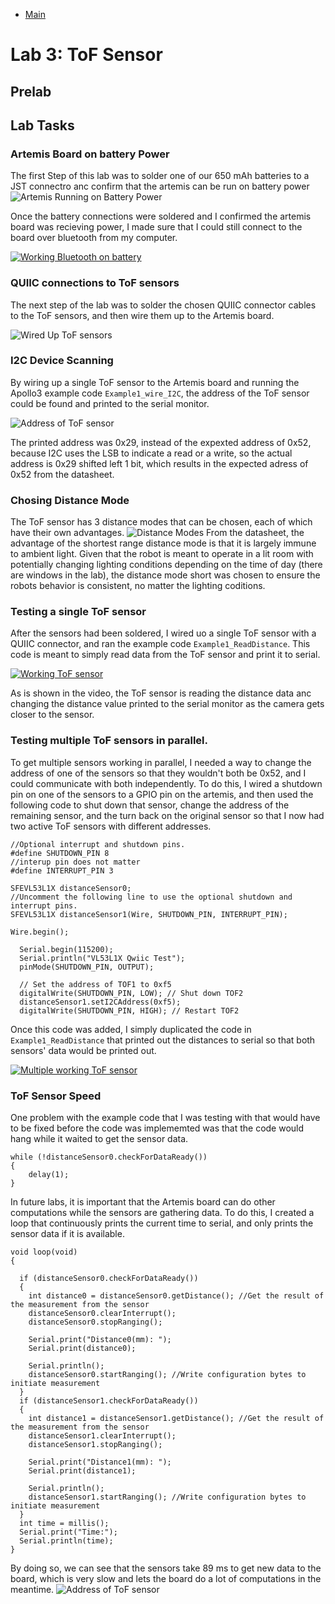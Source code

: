 * [Main](index.md)

# Lab 3: ToF Sensor

## Prelab

## Lab Tasks

### Artemis Board on battery Power

The first Step of this lab was to solder one of our 650 mAh batteries to a JST connectro anc confirm that the artemis can be run on battery power
![Artemis Running on Battery Power](lab_3_figs/battery_power.jpg)

Once the battery connections were soldered and I confirmed the artemis board was recieving power, I made sure that I could still connect to the board over bluetooth from my computer.

[![Working Bluetooth on battery](lab_3_figs/video1.png)](https://youtu.be/nhAY_MsQIUk)

### QUIIC connections to ToF sensors

The next step of the lab was to solder the chosen QUIIC connector cables to the ToF sensors, and then wire them up to the Artemis board.

![Wired Up ToF sensors](lab_3_figs/quiic_connections.jpg)

### I2C Device Scanning

By wiring up a single ToF sensor to the Artemis board and running the Apollo3 example code `Example1_wire_I2C`, the address of the ToF sensor could be found and printed to the serial monitor. 

![Address of ToF sensor](lab_3_figs/I2C_addr.png)

The printed address was 0x29, instead of the expexted address of 0x52, because I2C uses the LSB to indicate a read or a write, so the actual address is 0x29 shifted left 1 bit, which results in the expected adress of 0x52 from the datasheet.

### Chosing Distance Mode

The ToF sensor has 3 distance modes that can be chosen, each of which have their own advantages. 
![Distance Modes](lab_3_figs/distance_modes.png)
From the datasheet, the advantage of the shortest range distance mode is that it is largely immune to ambient light. Given that the robot is meant to operate in a lit room with potentially changing lighting conditions depending on the time of day (there are windows in the lab), the distance mode short was chosen to ensure the robots behavior is consistent, no matter the lighting coditions.

### Testing a single ToF sensor

After the sensors had been soldered, I wired uo a single ToF sensor with a QUIIC connector, and ran the example code `Example1_ReadDistance`. This code is meant to simply read data from the ToF sensor and print it to serial. 

[![Working ToF sensor](lab_3_figs/video2.png)](https://youtu.be/lg2vxezanGg?)

As is shown in the video, the ToF sensor is reading the distance data anc changing the distance value printed to the serial monitor as the camera gets closer to the sensor.

### Testing multiple ToF sensors in parallel.
To get multiple sensors working in parallel, I needed a way to change the address of one of the sensors so that they wouldn't both be 0x52, and I could communicate with both independently. To do this, I wired a shutdown pin on one of the sensors to a GPIO pin on the artemis, and then used the following code to shut down that sensor, change the address of the remaining sensor, and the turn back on the original sensor so that I now had two active ToF sensors with different addresses.  
```
//Optional interrupt and shutdown pins.
#define SHUTDOWN_PIN 8
//interup pin does not matter
#define INTERRUPT_PIN 3

SFEVL53L1X distanceSensor0;
//Uncomment the following line to use the optional shutdown and interrupt pins.
SFEVL53L1X distanceSensor1(Wire, SHUTDOWN_PIN, INTERRUPT_PIN);
```
```
Wire.begin();

  Serial.begin(115200);
  Serial.println("VL53L1X Qwiic Test");
  pinMode(SHUTDOWN_PIN, OUTPUT);

  // Set the address of TOF1 to 0xf5
  digitalWrite(SHUTDOWN_PIN, LOW); // Shut down TOF2
  distanceSensor1.setI2CAddress(0xf5);
  digitalWrite(SHUTDOWN_PIN, HIGH); // Restart TOF2
  ```
Once this code was added, I simply duplicated the code in `Example1_ReadDistance` that printed out the distances to serial so that both sensors' data would be printed out.

[![Multiple working ToF sensor](lab_3_figs/video3.png)](https://youtu.be/03DYZNHj9gc?)


### ToF Sensor Speed

One problem with the example code that I was testing with that would have to be fixed before the code was implememted was that the code would hang while it waited to get the sensor data.

```
while (!distanceSensor0.checkForDataReady())
{
    delay(1);
}
```
In future labs, it is important that the Artemis board can do other computations while the sensors are gathering data. To do this, I created a loop that continuously prints the current time to serial, and only prints the sensor data if it is available.

```
void loop(void)
{
  
  if (distanceSensor0.checkForDataReady())
  {
    int distance0 = distanceSensor0.getDistance(); //Get the result of the measurement from the sensor
    distanceSensor0.clearInterrupt();
    distanceSensor0.stopRanging();

    Serial.print("Distance0(mm): ");
    Serial.print(distance0);

    Serial.println();
    distanceSensor0.startRanging(); //Write configuration bytes to initiate measurement
  }
  if (distanceSensor1.checkForDataReady())
  {
    int distance1 = distanceSensor1.getDistance(); //Get the result of the measurement from the sensor
    distanceSensor1.clearInterrupt();
    distanceSensor1.stopRanging();

    Serial.print("Distance1(mm): ");
    Serial.print(distance1);

    Serial.println();
    distanceSensor1.startRanging(); //Write configuration bytes to initiate measurement
  }
  int time = millis();
  Serial.print("Time:");
  Serial.println(time);
}
```

By doing so, we can see that the sensors take 89 ms to get new data to the board, which is very slow and lets the board do a lot of computations in the meantime.
![Address of ToF sensor](lab_3_figs/timing.png)
